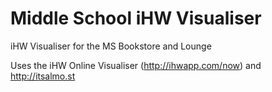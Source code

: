 # Middle School iHW Visualiser
iHW Visualiser for the MS Bookstore and Lounge

Uses the iHW Online Visualiser (http://ihwapp.com/now) and http://itsalmo.st
